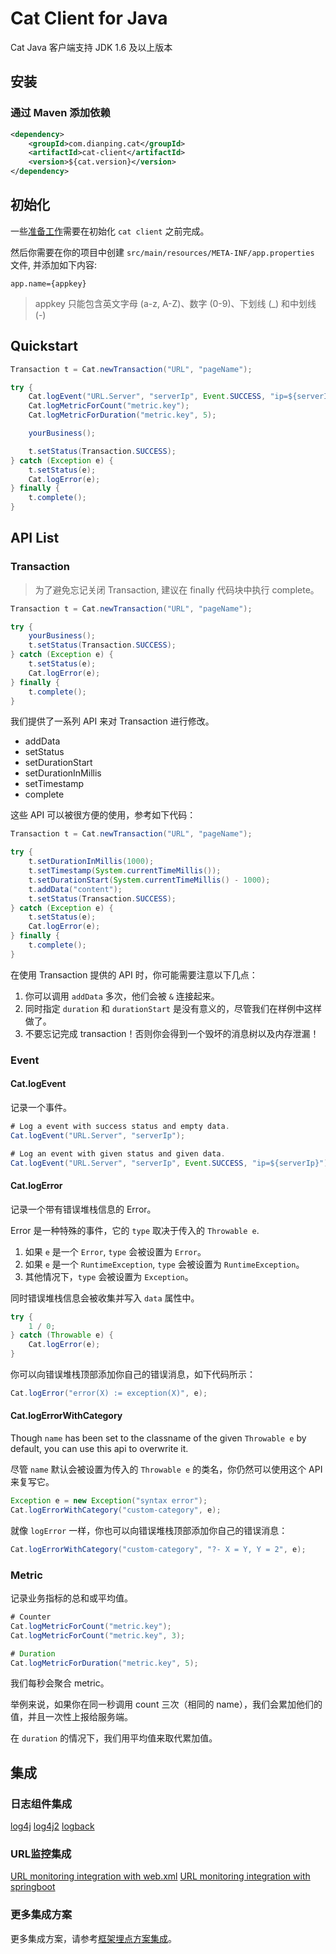 # Cat Client for Java

Cat Java 客户端支持 JDK 1.6 及以上版本

## 安装

### 通过 Maven 添加依赖

```xml
<dependency>
    <groupId>com.dianping.cat</groupId>
    <artifactId>cat-client</artifactId>
    <version>${cat.version}</version>
</dependency>
```

## 初始化

一些[准备工作](../_/preparations.zh-CN.md)需要在初始化 `cat client` 之前完成。

然后你需要在你的项目中创建 `src/main/resources/META-INF/app.properties` 文件, 并添加如下内容:

```
app.name={appkey}
```

> appkey 只能包含英文字母 (a-z, A-Z)、数字 (0-9)、下划线 (\_) 和中划线 (-)

## Quickstart

```java
Transaction t = Cat.newTransaction("URL", "pageName");

try {
    Cat.logEvent("URL.Server", "serverIp", Event.SUCCESS, "ip=${serverIp}");
    Cat.logMetricForCount("metric.key");
    Cat.logMetricForDuration("metric.key", 5);

    yourBusiness();

    t.setStatus(Transaction.SUCCESS);
} catch (Exception e) {
    t.setStatus(e);
    Cat.logError(e);
} finally {
    t.complete();
}
```

## API List

### Transaction

> 为了避免忘记关闭 Transaction, 建议在 finally 代码块中执行 complete。

```java
Transaction t = Cat.newTransaction("URL", "pageName");

try {
    yourBusiness();
    t.setStatus(Transaction.SUCCESS);
} catch (Exception e) {
    t.setStatus(e);
    Cat.logError(e);
} finally {
    t.complete();
}
```

我们提供了一系列 API 来对 Transaction 进行修改。

* addData
* setStatus
* setDurationStart
* setDurationInMillis
* setTimestamp
* complete

这些 API 可以被很方便的使用，参考如下代码：

```java
Transaction t = Cat.newTransaction("URL", "pageName");

try {
    t.setDurationInMillis(1000);
    t.setTimestamp(System.currentTimeMillis());
    t.setDurationStart(System.currentTimeMillis() - 1000);
    t.addData("content");
    t.setStatus(Transaction.SUCCESS);
} catch (Exception e) {
    t.setStatus(e);
    Cat.logError(e);
} finally {
    t.complete();
}
```

在使用 Transaction 提供的 API 时，你可能需要注意以下几点：

1. 你可以调用 `addData` 多次，他们会被 `&` 连接起来。
2. 同时指定 `duration` 和 `durationStart` 是没有意义的，尽管我们在样例中这样做了。
3. 不要忘记完成 transaction！否则你会得到一个毁坏的消息树以及内存泄漏！

### Event

#### Cat.logEvent

记录一个事件。

```java
# Log a event with success status and empty data.
Cat.logEvent("URL.Server", "serverIp");

# Log an event with given status and given data.
Cat.logEvent("URL.Server", "serverIp", Event.SUCCESS, "ip=${serverIp}");
```
#### Cat.logError

记录一个带有错误堆栈信息的 Error。

Error 是一种特殊的事件，它的 `type` 取决于传入的 `Throwable e`.

1. 如果 `e` 是一个 `Error`, `type` 会被设置为 `Error`。
2. 如果 `e` 是一个 `RuntimeException`, `type` 会被设置为 `RuntimeException`。
3. 其他情况下，`type` 会被设置为 `Exception`。

同时错误堆栈信息会被收集并写入 `data` 属性中。

```java
try {
    1 / 0;
} catch (Throwable e) {
    Cat.logError(e);
}
```

你可以向错误堆栈顶部添加你自己的错误消息，如下代码所示：

```java
Cat.logError("error(X) := exception(X)", e);
```

#### Cat.logErrorWithCategory

Though `name` has been set to the classname of the given `Throwable e` by default, you can use this api to overwrite it.

尽管 `name` 默认会被设置为传入的 `Throwable e` 的类名，你仍然可以使用这个 API 来复写它。

```java
Exception e = new Exception("syntax error");
Cat.logErrorWithCategory("custom-category", e);
```

就像 `logError` 一样，你也可以向错误堆栈顶部添加你自己的错误消息：

```java
Cat.logErrorWithCategory("custom-category", "?- X = Y, Y = 2", e);
```

### Metric

记录业务指标的总和或平均值。

```java
# Counter
Cat.logMetricForCount("metric.key");
Cat.logMetricForCount("metric.key", 3);

# Duration
Cat.logMetricForDuration("metric.key", 5);
```

我们每秒会聚合 metric。

举例来说，如果你在同一秒调用 count 三次（相同的 name），我们会累加他们的值，并且一次性上报给服务端。

在 `duration` 的情况下，我们用平均值来取代累加值。

## 集成

### 日志组件集成

[log4j](./../../integration/log4j/README.md)
[log4j2](./../../integration/log4j2/README.md)
[logback](./../../integration/logback/README.md)

### URL监控集成

[URL monitoring integration with web.xml](./../../integration/URL/README.md)
[URL monitoring integration with springboot](./../../integration/spring-boot/README.md)

### 更多集成方案

更多集成方案，请参考[框架埋点方案集成](../../integration)。
